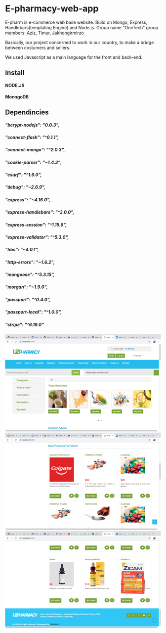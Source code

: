 # E-pharmacy-web-app
E-pharm is e-commerce web base website. Build on  Mongo, Express, Handlebars(templating Engine) and Node.js. 
Group name "OneTech" 
group members: Aziz, Timur, Jakhongirmirzo

Basically, our project concerned to work in our country, to make a bridge between costumers and sellers.

We used Javascript as a main language for the front and back-end.

## install 
#### NODE.JS
#### MonngoDB
## Dependincies
#####    "bcrypt-nodejs": "0.0.3",
#####    "connect-flash": "^0.1.1",
#####    "connect-mongo": "^2.0.3",
#####    "cookie-parser": "~1.4.3",
#####    "csurf": "^1.9.0",
#####    "debug": "~2.6.9",
#####    "express": "~4.16.0",
#####    "express-handlebars": "^3.0.0",
#####    "express-session": "^1.15.6",
#####    "express-validator": "^5.3.0",
#####    "hbs": "~4.0.1",
#####    "http-errors": "~1.6.2",
#####    "mongoose": "^5.3.15",
#####    "morgan": "~1.9.0",
#####    "passport": "^0.4.0",
#####    "passport-local": "^1.0.0",
#####    "stripe": "^6.19.0"

![Screenshot](homepage.png)
![Screenshot](homepage2.png)
![Screenshot](homepage3.png)


